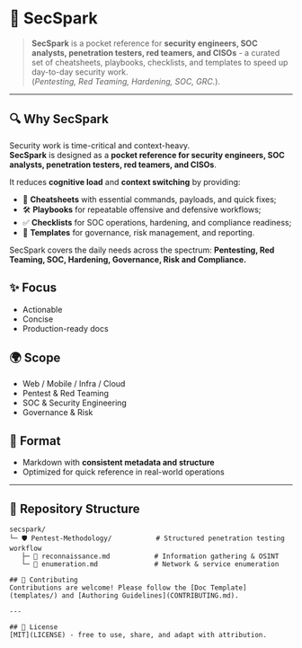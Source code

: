 # 🔐 SecSpark

> **SecSpark** is a pocket reference for **security engineers, SOC analysts, penetration testers, red teamers, and CISOs** - a curated set of cheatsheets, playbooks, checklists, and templates to speed up day-to-day security work.  
> (*Pentesting, Red Teaming, Hardening, SOC, GRC.*).  

---

## 🔍 Why SecSpark

Security work is time-critical and context-heavy.  
**SecSpark** is designed as a **pocket reference for security engineers, SOC analysts, penetration testers, red teamers, and CISOs**.  

It reduces **cognitive load** and **context switching** by providing:  
- 📑 **Cheatsheets** with essential commands, payloads, and quick fixes;  
- 🛠️ **Playbooks** for repeatable offensive and defensive workflows;  
- ✅ **Checklists** for SOC operations, hardening, and compliance readiness;  
- 📂 **Templates** for governance, risk management, and reporting.  

SecSpark covers the daily needs across the spectrum: **Pentesting, Red Teaming, SOC, Hardening, Governance, Risk and Compliance.**

## ✨ Focus
- Actionable  
- Concise  
- Production-ready docs  

## 🌍 Scope
- Web / Mobile / Infra / Cloud  
- Pentest & Red Teaming  
- SOC & Security Engineering  
- Governance & Risk  

## 📝 Format
- Markdown with **consistent metadata and structure**  
- Optimized for quick reference in real-world operations  

---

## 📂 Repository Structure

```text
secspark/
└─ 🛡️ Pentest-Methodology/           # Structured penetration testing workflow
   ├─ 🔎 reconnaissance.md           # Information gathering & OSINT
   └─ 📡 enumeration.md              # Network & service enumeration

## 🤝 Contributing
Contributions are welcome! Please follow the [Doc Template](templates/) and [Authoring Guidelines](CONTRIBUTING.md).  

---

## 📜 License
[MIT](LICENSE) - free to use, share, and adapt with attribution.  
